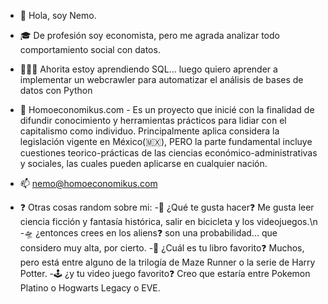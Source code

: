 - 👋 Hola, soy Nemo.
- 🎓 De profesión soy economista, pero me agrada analizar todo comportamiento social con datos.
- 👨🏻‍🎓 Ahorita estoy aprendiendo SQL... luego quiero aprender a implementar un webcrawler para automatizar el análisis de bases de datos con Python
- 🐒 Homoeconomikus.com - Es un proyecto que inicié con la finalidad de difundir conocimiento y herramientas prácticos para lidiar con el capitalismo como individuo. Principalmente aplica considera la legislación vigente en México(🇲🇽), PERO la parte fundamental incluye cuestiones teorico-prácticas de las ciencias económico-administrativas y sociales, las cuales pueden aplicarse en cualquier nación.
- 📫 nemo@homoeconomikus.com

- ❓ Otras cosas random sobre mi:
  -🤔 ¿Qué te gusta hacer❓ Me gusta leer ciencia ficción y fantasía histórica, salir en bicicleta y los videojuegos.\n
  -🛸 ¿entonces crees en los aliens❓ son una probabilidad... que considero muy alta, por cierto.
  -📖 ¿Cuál es tu libro favorito❓ Muchos, pero está entre alguno de la trilogía de Maze Runner o la serie de Harry Potter.
  -🕹️ ¿y tu video juego favorito❓ Creo que estaría entre Pokemon Platino o Hogwarts Legacy o EVE.


<!---
nemoish/nemoish is a ✨ special ✨ repository because its `README.md` (this file) appears on your GitHub profile.
You can click the Preview link to take a look at your changes.
--->
